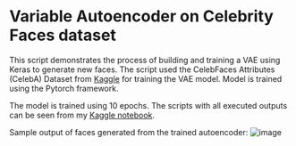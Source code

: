 # Variable Autoencoder on Celebrity Faces dataset

This script demonstrates the process of building and training a VAE using Keras to generate new faces. The script used the CelebFaces Attributes (CelebA) Dataset from [Kaggle](https://www.kaggle.com/jessicali9530/celeba-dataset) for training the VAE model. Model is trained using the Pytorch framework.

The model is trained using 10 epochs. The scripts with all executed outputs can be seen from my [Kaggle notebook](https://www.kaggle.com/junkal/generating-new-faces-with-variational-autoencoders?scriptVersionId=76840382).

Sample output of faces generated from the trained autoencoder:
![image](https://user-images.githubusercontent.com/6497242/166225244-34a8d1b1-dcc8-4c29-b32e-32c40ac22bb3.png)
